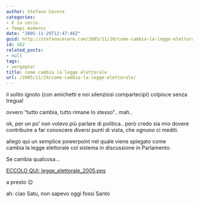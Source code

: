 ```yaml
---
author: Stefano Cecere
categories:
- E io cecio..
- Tempi moderni
date: "2005-11-29T12:47:46Z"
guid: http://stefanocecere.com/2005/11/29/come-cambia-la-legge-elettorale/
id: 162
related_posts:
- null
tags:
- vergogna!
title: come cambia la legge elettorale
url: /2005/11/29/come-cambia-la-legge-elettorale/
---
```


<img src='/wp-content/il_solito_ignoto.jpg' alt='' align='left' />il solito ignoto (con amichetti e noi silenziosi compartecipi) colpisce senza tregua!
  
ovvero &#x201c;tutto cambia, tutto rimane lo stesso&#x201d;.. mah..

ok, per un po&#x2019; non volevo pi&#xf9; parlare di politica.. per&#xf2; credo sia mio dovere contribuire a far conoscere diversi punti di vista, che ognuno ci mediti.
  
allego qui un semplice powerpoint nel quale viene spiegato come cambia&#xa0;la&#xa0;legge elettorale col sistema in discussione in Parlamento.
  
Se cambia qualcosa&#8230;

[ECCOLO QUI: legge\_elettorale\_2005.pps](/wp-content/legge_elettorale_2005.pps "")

a presto 😉

ah: ciao Satu, non sapevo oggi fossi Santo